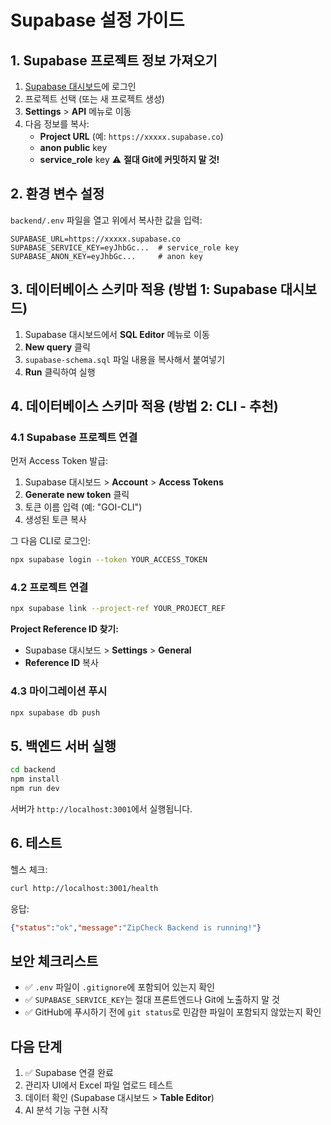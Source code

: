 # Supabase 설정 가이드

## 1. Supabase 프로젝트 정보 가져오기

1. [Supabase 대시보드](https://app.supabase.com)에 로그인
2. 프로젝트 선택 (또는 새 프로젝트 생성)
3. **Settings** > **API** 메뉴로 이동
4. 다음 정보를 복사:
   - **Project URL** (예: `https://xxxxx.supabase.co`)
   - **anon public** key
   - **service_role** key ⚠️ **절대 Git에 커밋하지 말 것!**

## 2. 환경 변수 설정

`backend/.env` 파일을 열고 위에서 복사한 값을 입력:

```env
SUPABASE_URL=https://xxxxx.supabase.co
SUPABASE_SERVICE_KEY=eyJhbGc...  # service_role key
SUPABASE_ANON_KEY=eyJhbGc...     # anon key
```

## 3. 데이터베이스 스키마 적용 (방법 1: Supabase 대시보드)

1. Supabase 대시보드에서 **SQL Editor** 메뉴로 이동
2. **New query** 클릭
3. `supabase-schema.sql` 파일 내용을 복사해서 붙여넣기
4. **Run** 클릭하여 실행

## 4. 데이터베이스 스키마 적용 (방법 2: CLI - 추천)

### 4.1 Supabase 프로젝트 연결

먼저 Access Token 발급:
1. Supabase 대시보드 > **Account** > **Access Tokens**
2. **Generate new token** 클릭
3. 토큰 이름 입력 (예: "GOI-CLI")
4. 생성된 토큰 복사

그 다음 CLI로 로그인:
```bash
npx supabase login --token YOUR_ACCESS_TOKEN
```

### 4.2 프로젝트 연결
```bash
npx supabase link --project-ref YOUR_PROJECT_REF
```

**Project Reference ID 찾기:**
- Supabase 대시보드 > **Settings** > **General**
- **Reference ID** 복사

### 4.3 마이그레이션 푸시
```bash
npx supabase db push
```

## 5. 백엔드 서버 실행

```bash
cd backend
npm install
npm run dev
```

서버가 `http://localhost:3001`에서 실행됩니다.

## 6. 테스트

헬스 체크:
```bash
curl http://localhost:3001/health
```

응답:
```json
{"status":"ok","message":"ZipCheck Backend is running!"}
```

## 보안 체크리스트

- ✅ `.env` 파일이 `.gitignore`에 포함되어 있는지 확인
- ✅ `SUPABASE_SERVICE_KEY`는 절대 프론트엔드나 Git에 노출하지 말 것
- ✅ GitHub에 푸시하기 전에 `git status`로 민감한 파일이 포함되지 않았는지 확인

## 다음 단계

1. ✅ Supabase 연결 완료
2. 관리자 UI에서 Excel 파일 업로드 테스트
3. 데이터 확인 (Supabase 대시보드 > **Table Editor**)
4. AI 분석 기능 구현 시작
